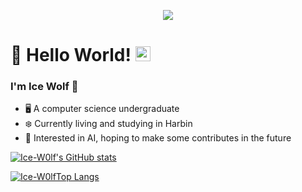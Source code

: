 <p align="center">
  <img src="https://user-images.githubusercontent.com/88833541/234557176-65170a38-f59b-4745-b672-cde1d9f36626.jpg">
</p>

# 👋 Hello World!  <img src="https://github.com/TheDudeThatCode/TheDudeThatCode/blob/master/Assets/Earth.gif" width="24px">

### I'm Ice Wolf 🧊
- 🖥️ A computer science undergraduate 
- ❄️ Currently living and studying in Harbin
- 🤖 Interested in AI, hoping to make some contributes in the future

[![Ice-W0lf's GitHub stats](https://github-readme-stats.vercel.app/api?username=Ice-W0lf&show_icons=true&theme=algolia&include_all_commits=true)](https://github.com/anuraghazra/github-readme-stats)

[![Ice-W0lfTop Langs](https://github-readme-stats.vercel.app/api/top-langs/?username=Ice-W0lf&theme=algolia&layout=compact)](https://github.com/Ice-W0lf/github-readme-stats)

<!--
**Ice-W0lf/Ice-W0lf** is a ✨ _special_ ✨ repository because its `README.md` (this file) appears on your GitHub profile.

Here are some ideas to get you started:

- 🔭 I’m currently working on ...
- 🌱 I’m currently learning ...
- 👯 I’m looking to collaborate on ...
- 🤔 I’m looking for help with ...
- 💬 Ask me about ...
- 📫 How to reach me: ...
- 😄 Pronouns: ...
- ⚡ Fun fact: ...
-->
